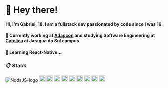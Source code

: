 # 👋 Hey there!

#### Hi, I'm Gabriel, 18. I am a fullstack dev passionated by code since I was 16.

#### 🔨 Currently working at [Adapcon](https://github.com/adapcon) and studying Software Engineering at [Catolica](https://www.catolicasc.org.br/) at Jaragua do Sul campus

#### 📖 Learning React-Native...

### 📋 Stack

<div styles="display: inline-block;">
<img src="https://img.shields.io/badge/Node.js-282C34?logo=node.js&logoColor=339933" alt="NodaJS-logo" heigth="20"/>
<img src="https://img.shields.io/badge/Serverless-282C34?logo=serverless" alt="Serverless-logo" height="20" />
<img src="https://img.shields.io/badge/Vue.js-282C34?logo=vue.js&logoColor=4FC08D" alt="VueJS-logo" height="20" />
<img src="https://img.shields.io/badge/React.js-282C34?logo=react&logoColor=61DAFB" alt="React-JS-logo" height="20" />
<img src="https://img.shields.io/badge/Next.js-282C34?logo=next.js&logoColor=FFFFFF" alt="Next-JS-logo" height="20" />
<img src="https://img.shields.io/badge/Tailwind-282C34?logo=tailwindcss&logoColor=38BDF8" alt="Tailwind-logo" height="20" />
<img src="https://img.shields.io/badge/Sass-282C34?logo=sass&logoColor=CC6699" alt="Sass-logo" height="20" />
<img src="https://img.shields.io/badge/MySQL-282C34?logo=mysql&logoColor=FFFFFF" alt="MySQL-logo" height="20" />
<img src="https://img.shields.io/badge/MongoDB-282C34?logo=mongodb&logoColor=4CA449" alt="Mongodb-logo" height="20" />
<img src="https://img.shields.io/badge/Go-282C34?logo=go&logoColor=007d9c" alt="Go-lang-logo" height="20" />
</div>
